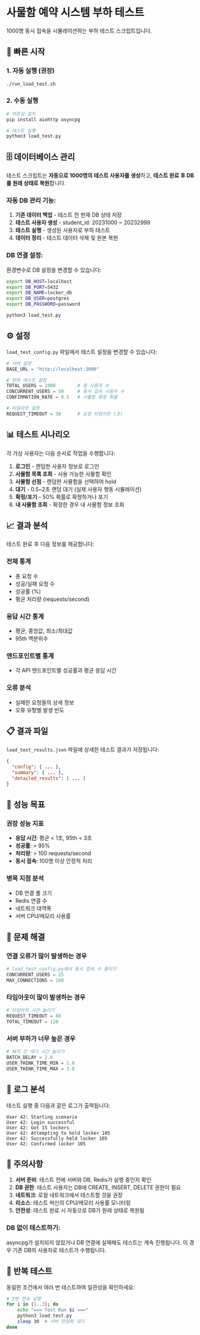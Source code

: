 # 사물함 예약 시스템 부하 테스트

1000명 동시 접속을 시뮬레이션하는 부하 테스트 스크립트입니다.

## 🚀 빠른 시작

### 1. 자동 실행 (권장)
```bash
./run_load_test.sh
```

### 2. 수동 실행
```bash
# 의존성 설치
pip install aiohttp asyncpg

# 테스트 실행
python3 load_test.py
```

## 🗄️ 데이터베이스 관리

테스트 스크립트는 **자동으로 1000명의 테스트 사용자를 생성**하고, **테스트 완료 후 DB를 원래 상태로 복원**합니다.

### 자동 DB 관리 기능:
1. **기존 데이터 백업** - 테스트 전 현재 DB 상태 저장
2. **테스트 사용자 생성** - student_id: 20231000 ~ 20232999
3. **테스트 실행** - 생성된 사용자로 부하 테스트
4. **데이터 정리** - 테스트 데이터 삭제 및 원본 복원

### DB 연결 설정:
환경변수로 DB 설정을 변경할 수 있습니다:
```bash
export DB_HOST=localhost
export DB_PORT=5432
export DB_NAME=locker_db
export DB_USER=postgres
export DB_PASSWORD=password

python3 load_test.py
```

## ⚙️ 설정

`load_test_config.py` 파일에서 테스트 설정을 변경할 수 있습니다:

```python
# 서버 설정
BASE_URL = "http://localhost:3000"

# 부하 테스트 설정
TOTAL_USERS = 1000        # 총 사용자 수
CONCURRENT_USERS = 50     # 동시 접속 사용자 수
CONFIRMATION_RATE = 0.5   # 사물함 확정 확률

# 타임아웃 설정
REQUEST_TIMEOUT = 30      # 요청 타임아웃 (초)
```

## 📊 테스트 시나리오

각 가상 사용자는 다음 순서로 작업을 수행합니다:

1. **로그인** - 랜덤한 사용자 정보로 로그인
2. **사물함 목록 조회** - 사용 가능한 사물함 확인
3. **사물함 선점** - 랜덤한 사물함을 선택하여 hold
4. **대기** - 0.5~2초 랜덤 대기 (실제 사용자 행동 시뮬레이션)
5. **확정/포기** - 50% 확률로 확정하거나 포기
6. **내 사물함 조회** - 확정한 경우 내 사물함 정보 조회

## 📈 결과 분석

테스트 완료 후 다음 정보를 제공합니다:

### 전체 통계
- 총 요청 수
- 성공/실패 요청 수
- 성공률 (%)
- 평균 처리량 (requests/second)

### 응답 시간 통계
- 평균, 중앙값, 최소/최대값
- 95th 백분위수

### 엔드포인트별 통계
- 각 API 엔드포인트별 성공률과 평균 응답 시간

### 오류 분석
- 실패한 요청들의 상세 정보
- 오류 유형별 발생 빈도

## 📋 결과 파일

`load_test_results.json` 파일에 상세한 테스트 결과가 저장됩니다:

```json
{
  "config": { ... },
  "summary": { ... },
  "detailed_results": [ ... ]
}
```

## 🎯 성능 목표

### 권장 성능 지표
- **응답 시간**: 평균 < 1초, 95th < 3초
- **성공률**: > 95%
- **처리량**: > 100 requests/second
- **동시 접속**: 100명 이상 안정적 처리

### 병목 지점 분석
- DB 연결 풀 크기
- Redis 연결 수
- 네트워크 대역폭
- 서버 CPU/메모리 사용률

## 🔧 문제 해결

### 연결 오류가 많이 발생하는 경우
```python
# load_test_config.py에서 동시 접속 수 줄이기
CONCURRENT_USERS = 25
MAX_CONNECTIONS = 100
```

### 타임아웃이 많이 발생하는 경우
```python
# 타임아웃 시간 늘리기
REQUEST_TIMEOUT = 60
TOTAL_TIMEOUT = 120
```

### 서버 부하가 너무 높은 경우
```python
# 배치 간 대기 시간 늘리기
BATCH_DELAY = 2.0
USER_THINK_TIME_MIN = 1.0
USER_THINK_TIME_MAX = 3.0
```

## 📝 로그 분석

테스트 실행 중 다음과 같은 로그가 출력됩니다:

```
User 42: Starting scenario
User 42: Login successful
User 42: Got 15 lockers
User 42: Attempting to hold locker 105
User 42: Successfully held locker 105
User 42: Confirmed locker 105
```

## 🚨 주의사항

1. **서버 준비**: 테스트 전에 서버와 DB, Redis가 실행 중인지 확인
2. **DB 권한**: 테스트 사용자는 DB에 CREATE, INSERT, DELETE 권한이 필요
3. **네트워크**: 로컬 네트워크에서 테스트할 것을 권장
4. **리소스**: 테스트 머신의 CPU/메모리 사용률 모니터링
5. **안전성**: 테스트 완료 시 자동으로 DB가 원래 상태로 복원됨

### DB 없이 테스트하기:
asyncpg가 설치되지 않았거나 DB 연결에 실패해도 테스트는 계속 진행됩니다.
이 경우 기존 DB의 사용자로 테스트가 수행됩니다.

## 🔄 반복 테스트

동일한 조건에서 여러 번 테스트하여 일관성을 확인하세요:

```bash
# 3번 연속 실행
for i in {1..3}; do
    echo "=== Test Run $i ==="
    python3 load_test.py
    sleep 30  # 서버 안정화 대기
done
```
